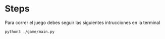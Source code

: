 # Steps

Para correr el juego debes seguir las siguientes intrucciones en la terminal

```sh
python3 ./game/main.py
```